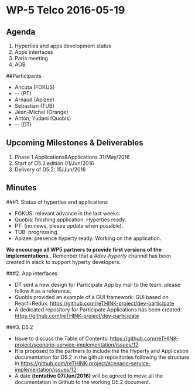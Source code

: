 # WP-5 Telco 2016-05-19

## Agenda

1. Hyperties and apps development status
2. Apps interfaces
3. Paris meeting
4. AOB

##Participants

* Ancuta (FOKUS)
* -- (PT)
* Arnaud (Apizee)
* Sebastian (TUB)
* Jean-Michel (Orange)
* Antón, Yudani (Quobis)
* -- (DT)

## Upcoming Milestones & Deliverables
1. Phase 1 Applications&Applications 31/May/2016
2. Start of D5.2 edition 01/Jun/2016
3. Delivery of D5.2: 15/Jun/2016

## Minutes

###1. Status of hyperties and applications
* FOKUS: relevant advance in the last weeks.
* Quobis: finishing application. Hyperties ready.
* PT: (no news, please update when possible).
* TUB: progressing.
* Apizee: presence hyperty ready. Working on the application.

__We encourage all WP5 partners to provide first versions of the implementations.__.
Remenber that a *#dev-hyperty* channel has been created in slack to support hyperty developers.

###2. App interfaces 
* DT sent a new design for Participate App by mail to the team. please follow it as a reference.
* Quobis provided an example of a GUI framework:  GUI based on React+Redux: https://github.com/reTHINK-project/dev-participate
* A dedicated repository for Participate Applications has been created: https://github.com/reTHINK-project/dev-participate

###3. D5.2
* Issue to discuss the Table of Contents: https://github.com/reTHINK-project/scenario-service-implementation/issues/12
* It is proposed to the partners to include the the Hyperty and Application documentation for D5.2 in the github repositories following the structure in https://github.com/reTHINK-project/scenario-service-implementation/issues/12
* A date __(tentative 07/Jun/2016)__ will be agreed to move all the documentation in Github to the working D5.2 document.
